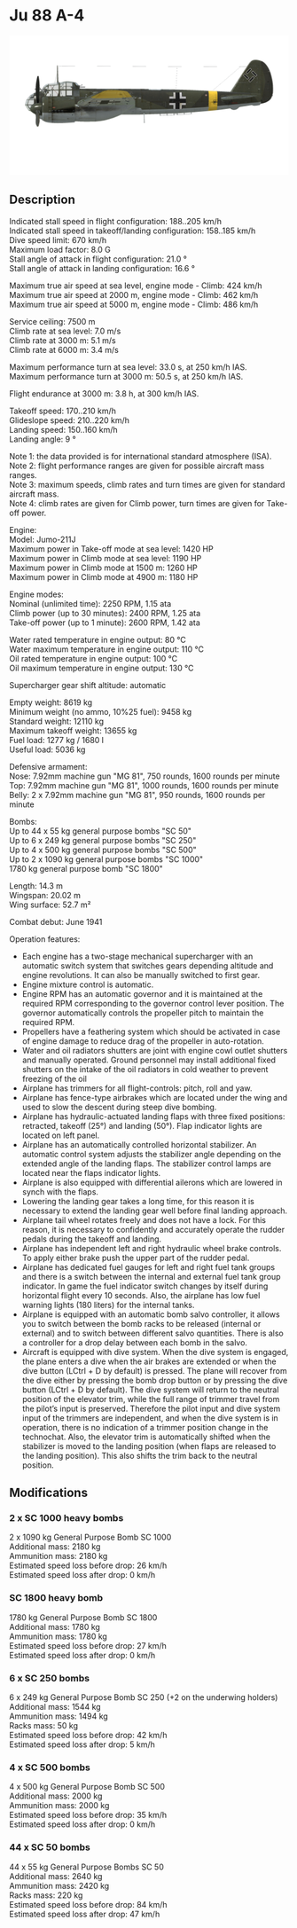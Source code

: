 # Ju 88 A-4  
  
![ju88a4](../images/ju88a4.png)  
  
## Description  
  
Indicated stall speed in flight configuration: 188..205 km/h  
Indicated stall speed in takeoff/landing configuration: 158..185 km/h  
Dive speed limit: 670 km/h  
Maximum load factor: 8.0 G  
Stall angle of attack in flight configuration: 21.0 °  
Stall angle of attack in landing configuration: 16.6 °  
  
Maximum true air speed at sea level, engine mode - Climb: 424 km/h  
Maximum true air speed at 2000 m, engine mode - Climb: 462 km/h  
Maximum true air speed at 5000 m, engine mode - Climb: 486 km/h  
  
Service ceiling: 7500 m  
Climb rate at sea level: 7.0 m/s  
Climb rate at 3000 m: 5.1 m/s  
Climb rate at 6000 m: 3.4 m/s  
  
Maximum performance turn at sea level: 33.0 s, at 250 km/h IAS.  
Maximum performance turn at 3000 m: 50.5 s, at 250 km/h IAS.  
  
Flight endurance at 3000 m: 3.8 h, at 300 km/h IAS.  
  
Takeoff speed: 170..210 km/h  
Glideslope speed: 210..220 km/h  
Landing speed: 150..160 km/h  
Landing angle: 9 °  
  
Note 1: the data provided is for international standard atmosphere (ISA).  
Note 2: flight performance ranges are given for possible aircraft mass ranges.  
Note 3: maximum speeds, climb rates and turn times are given for standard aircraft mass.  
Note 4: climb rates are given for Climb power, turn times are given for Take-off power.  
  
Engine:  
Model: Jumo-211J  
Maximum power in Take-off mode at sea level: 1420 HP  
Maximum power in Climb mode at sea level: 1190 HP  
Maximum power in Climb mode at 1500 m: 1260 HP  
Maximum power in Climb mode at 4900 m: 1180 HP  
  
Engine modes:  
Nominal (unlimited time): 2250 RPM, 1.15 ata  
Climb power (up to 30 minutes): 2400 RPM, 1.25 ata  
Take-off power (up to 1 minute): 2600 RPM, 1.42 ata  
  
Water rated temperature in engine output: 80 °C  
Water maximum temperature in engine output: 110 °C  
Oil rated temperature in engine output: 100 °C  
Oil maximum temperature in engine output: 130 °C  
  
Supercharger gear shift altitude: automatic   
  
Empty weight: 8619 kg  
Minimum weight (no ammo, 10%25 fuel): 9458 kg  
Standard weight: 12110 kg  
Maximum takeoff weight: 13655 kg  
Fuel load: 1277 kg / 1680 l  
Useful load: 5036 kg  
  
Defensive armament:  
Nose: 7.92mm machine gun "MG 81", 750 rounds, 1600 rounds per minute  
Top: 7.92mm machine gun "MG 81", 1000 rounds, 1600 rounds per minute  
Belly: 2 x 7.92mm machine gun "MG 81", 950 rounds, 1600 rounds per minute  
  
Bombs:  
Up to 44 x 55 kg general purpose bombs "SC 50"  
Up to 6 x 249 kg general purpose bombs "SC 250"  
Up to 4 x 500 kg general purpose bombs "SC 500"  
Up to 2 x 1090 kg general purpose bombs "SC 1000"  
1780 kg general purpose bomb "SC 1800"  
  
Length: 14.3 m  
Wingspan: 20.02 m  
Wing surface: 52.7 m²  
  
Combat debut: June 1941  
  
Operation features:  
- Each engine has a two-stage mechanical supercharger with an automatic switch system that switches gears depending altitude and engine revolutions. It can also be manually switched to first gear.  
- Engine mixture control is automatic.  
- Engine RPM has an automatic governor and it is maintained at the required RPM corresponding to the governor control lever position. The governor automatically controls the propeller pitch to maintain the required RPM.  
- Propellers have a feathering system which should be activated in case of engine damage to reduce drag of the propeller in auto-rotation.  
- Water and oil radiators shutters are joint with engine cowl outlet shutters and manually operated. Ground personnel may install additional fixed shutters on the intake of the oil radiators in cold weather to prevent freezing of the oil  
- Airplane has trimmers for all flight-controls: pitch, roll and yaw.  
- Airplane has fence-type airbrakes which are located under the wing and used to slow the descent during steep dive bombing.  
- Airplane has hydraulic-actuated landing flaps with three fixed positions: retracted, takeoff (25°) and landing (50°). Flap indicator lights are located on left panel.  
- Airplane has an automatically controlled horizontal stabilizer. An automatic control system adjusts the stabilizer angle depending on the extended angle of the landing flaps. The stabilizer control lamps are located near the flaps indicator lights.  
- Airplane is also equipped with differential ailerons which are lowered in synch with the flaps.  
- Lowering the landing gear takes a long time, for this reason it is necessary to extend the landing gear well before final landing approach.  
- Airplane tail wheel rotates freely and does not have a lock. For this reason, it is necessary to confidently and accurately operate the rudder pedals during the takeoff and landing.  
- Airplane has independent left and right hydraulic wheel brake controls. To apply either brake push the upper part of the rudder pedal.  
- Airplane has dedicated fuel gauges for left and right fuel tank groups and there is a switch between the internal and external fuel tank group indicator. In game the fuel indicator switch changes by itself during horizontal flight every 10 seconds. Also, the airplane has low fuel warning lights (180 liters) for the internal tanks.  
- Airplane is equipped with an automatic bomb salvo controller, it allows you to switch between the bomb racks to be released (internal or external) and to switch between different salvo quantities. There is also a controller for a drop delay between each bomb in the salvo.  
- Aircraft is equipped with dive system. When the dive system is engaged, the plane enters a dive when the air brakes are extended or when the dive button (LCtrl + D by default) is pressed. The plane will recover from the dive either by pressing the bomb drop button or by pressing the dive button (LCtrl + D by default). The dive system will return to the neutral position of the elevator trim, while the full range of trimmer travel from the pilot’s input is preserved. Therefore the pilot input and dive system input of the trimmers are independent, and when the dive system is in operation, there is no indication of a trimmer position change in the technochat. Also, the elevator trim is automatically shifted when the stabilizer is moved to the landing position (when flaps are released to the landing position). This also shifts the trim back to the neutral position.  
  
## Modifications  
  
  
### 2 x SC 1000 heavy bombs  
  
2 x 1090 kg General Purpose Bomb SC 1000  
Additional mass: 2180 kg  
Ammunition mass: 2180 kg  
Estimated speed loss before drop: 26 km/h  
Estimated speed loss after drop: 0 km/h  
  
### SC 1800 heavy bomb  
  
1780 kg General Purpose Bomb SC 1800  
Additional mass: 1780 kg  
Ammunition mass: 1780 kg  
Estimated speed loss before drop: 27 km/h  
Estimated speed loss after drop: 0 km/h  
  
### 6 x SC 250 bombs  
  
6 x 249 kg General Purpose Bomb SC 250 (+2 on the underwing holders)  
Additional mass: 1544 kg  
Ammunition mass: 1494 kg  
Racks mass: 50 kg  
Estimated speed loss before drop: 42 km/h  
Estimated speed loss after drop: 5 km/h  
  
### 4 x SC 500 bombs  
  
4 x 500 kg General Purpose Bomb SC 500  
Additional mass: 2000 kg  
Ammunition mass: 2000 kg  
Estimated speed loss before drop: 35 km/h  
Estimated speed loss after drop: 0 km/h  
  
### 44 x SC 50 bombs  
  
44 x 55 kg General Purpose Bombs SC 50  
Additional mass: 2640 kg  
Ammunition mass: 2420 kg  
Racks mass: 220 kg  
Estimated speed loss before drop: 84 km/h  
Estimated speed loss after drop: 47 km/h  